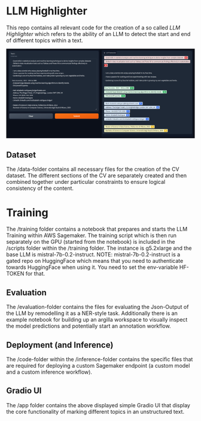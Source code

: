 # LLM Highlighter
This repo contains all relevant code for the creation of a so called *LLM Highlighter* which refers to
the ability of an LLM to detect the start and end of different topics within a text.

![Highlighter UI](/assets/LLM_Highlighter_UI.PNG)

## Dataset
The /data-folder contains all necessary files for the creation of the CV dataset.
The different sections of the CV are separately created and then combined together under particular constraints to ensure logical consistency of the content.

# Training
The /training folder contains a notebook that prepares and starts the LLM Training within AWS Sagemaker.
The training script which is then run separately on the GPU (started from the notebook) is included in the
/scripts folder within the /training folder. The instance is g5.2xlarge and the base LLM is
mistral-7b-0.2-instruct. NOTE: mistral-7b-0.2-instruct is a gated repo on HuggingFace which means that 
you need to authenticate towards HuggingFace when using it. You need to set the env-variable HF-TOKEN for that.

## Evaluation
The /evaluation-folder contains the files for evaluating the Json-Output of the LLM by remodelling it as a NER-style task.
Additionally there is an example notebook for building up an argilla workspace to visually inspect the model predictions
and potentially start an annotation workflow.

## Deployment (and Inference)
The /code-folder within the /inference-folder contains the specific files that are required 
for deploying a custom Sagemaker endpoint (a custom model and a custom inference workflow).

## Gradio UI
The /app folder contains the above displayed simple Gradio UI that display the core functionality
of marking different topics in an unstructured text.
